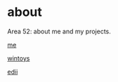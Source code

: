# about
Area 52: about me and my projects.

[me](me/readme.md)

[wintoys](wintoys/readme.md)

[edii](edii/readme.md)
